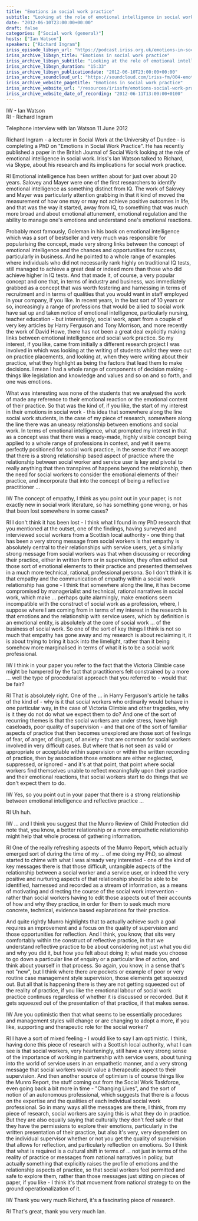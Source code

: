```yaml
---
title: "Emotions in social work practice"
subtitle: "Looking at the role of emotional intelligence in social work."
date: "2012-06-10T23:00:00+00:00"
draft: false
categories: ["Social work (general)"]
hosts: ["Ian Watson"]
speakers: ["Richard Ingram"]
iriss_episode_libsyn_url: "https://podcast.iriss.org.uk/emotions-in-social-work-practice-1"
iriss_archive_libsyn_title: "Emotions in social work practice"
iriss_archive_libsyn_subtitle: "Looking at the role of emotional intelligence in social work."
iriss_archive_libsyn_duration: "15:33"
iriss_archive_libsyn_publicationdate: "2012-06-10T23:00:00+00:00"
iriss_archive_soundcloud_url: "https://soundcloud.com/iriss-fm/004-emotions-in-social-work-practice"
iriss_archive_website_pagetitle: "Emotions in social work practice"
iriss_archive_website_url: "/resources/irissfm/emotions-social-work-practice"
iriss_archive_website_date_of_recording: "2012-06-11T13:00:00+0100"
---
```

IW - Ian Watson  
RI - Richard Ingram

Telephone interview with Ian Watson 11 June 2012

Richard Ingram - a lecturer in Social Work at the University of Dundee - is completing a PhD on "Emotions in Social Work Practice". He has recently published a paper in the British Journal of Social Work looking at the role of emotional intelligence in social work. Iriss's Ian Watson talked to Richard, via Skype, about his research and its implications for social work practice.

RI Emotional intelligence has been written about for just over about 20 years. Salovey and Mayer were one of the first researchers to identify emotional intelligence as something distinct from IQ. The work of Salovey and Mayer was particularly attention grabbing in that it kind of moved the measurement of how one may or may not achieve positive outcomes in life, and that was the way it started, away from IQ, to something that was much more broad and about emotional attunement, emotional regulation and the ability to manage one's emotions and understand one's emotional reactions.

Probably most famously, Goleman in his book on emotional intelligence which was a sort of bestseller and very much was responsible for popularising the concept, made very strong links between the concept of emotional intelligence and the chances and opportunities for success, particularly in business. And he pointed to a whole range of examples where individuals who did not necessarily rank highly on traditional IQ tests, still managed to achieve a great deal or indeed more than those who did achieve higher in IQ tests. And that made it, of course, a very popular concept and one that, in terms of industry and business, was immediately grabbed as a concept that was worth fostering and harnessing in terms of recruitment and in terms of qualities that you would want in staff employed in your company, if you like. In recent years, in the last sort of 10 years or so, increasingly a range of professions that would be allied to social work have sat up and taken notice of emotional intelligence, particularly nursing, teacher education - but interestingly, social work, apart from a couple of very key articles by Harry Ferguson and Tony Morrison, and more recently the work of David Howe, there has not been a great deal explicitly making links between emotional intelligence and social work practice. So my interest, if you like, came from initially a different research project I was involved in which was looking at the writing of students whilst they were out on practice placements, and looking at, when they were writing about their practice, what they highlight as being the factors that lead them to make decisions. I mean I had a whole range of components of decision making - things like legislation and knowledge and values and so on and so forth, and one was emotions.

What was interesting was none of the students that we analysed the work of made any reference to their emotional reaction or the emotional content of their practice. So that was the kind of, if you like, the start of my interest in their emotions in social work - this idea that somewhere along the line social work students, in the case of my piece of research, somewhere along the line there was an uneasy relationship between emotions and social work. In terms of emotional intelligence, what prompted my interest in that as a concept was that there was a ready-made, highly visible concept being applied to a whole range of professions in context, and yet it seems perfectly positioned for social work practice, in the sense that if we accept that there is a strong relationship based aspect of practice where the relationship between social worker and service user is key and pivotal to really anything that then transpires of happens beyond the relationship, then the need for social workers to consider the emotional elements of their practice, and incorporate that into the concept of being a reflective practitioner ...

IW The concept of empathy, I think as you point out in your paper, is not exactly new in social work literature, so has something gone wrong, or has that been lost somewhere in some cases?

RI I don't think it has been lost - I think what I found in my PhD research that you mentioned at the outset, one of the findings, having surveyed and interviewed social workers from a Scottish local authority - one thing that has been a very strong message from social workers is that empathy is absolutely central to their relationships with service users, yet a similarly strong message from social workers was that when discussing or recording their practice, either in written form or in supervision, they often edited out those sort of emotional elements to their practice and presented themselves in a much more technical, rational, professional persona. So I don't think it is that empathy and the communication of empathy within a social work relationship has gone - I think that somewhere along the line, it has become compromised by managerialist and technical, rational narratives in social work, which make ... perhaps quite alarmingly, make emotions seem incompatible with the construct of social work as a profession, where, I suppose where I am coming from in terms of my interest in the research is that emotions and the relationship with service users, which by definition is an emotional entity, is absolutely at the core of social work ... of the business of social work. So one of the sort of key things I think is not so much that empathy has gone away and my research is about reclaiming it, it is about trying to bring it back into the limelight, rather than it being somehow more marginalised in terms of what it is to be a social work professional.

IW I think in your paper you refer to the fact that the Victoria Climbie case might be hampered by the fact that practitioners felt constrained by a more ... well the type of proceduralist approach that you referred to - would that be fair?

RI That is absolutely right. One of the ... in Harry Ferguson's article he talks of the kind of - why is it that social workers who ordinarily would behave in one particular way, in the case of Victoria Climbie and other tragedies, why is it they do not do what we expect them to do? And one of the sort of recurring themes is that the social workers are under stress, have high caseloads, poor quality of supervision - and that one of the sort of familiar aspects of practice that then becomes unexplored are those sort of feelings of fear, of anger, of disgust, of anxiety - that are common for social workers involved in very difficult cases. But where that is not seen as valid or appropriate or acceptable within supervision or within the written recording of practice, then by association those emotions are either neglected, suppressed, or ignored - and it's at that point, that point where social workers find themselves unable to reflect meaningfully upon their practice and their emotional reactions, that social workers start to do things that we don't expect them to do.

IW Yes, so you point out in your paper that there is a strong relationship between emotional intelligence and reflective practice ...

RI Uh huh.

IW ... and I think you suggest that the Munro Review of Child Protection did note that, you know, a better relationship or a more empathetic relationship might help that whole process of gathering information.

RI One of the really refreshing aspects of the Munro Report, which actually emerged sort of during the time of my ... of me doing my PhD, so almost started to chime with what I was already very interested - one of the kind of key messages there is that those difficult, untangible aspects of the relationship between a social worker and a service user, or indeed the very positive and nurturing aspects of that relationship should be able to be identified, harnessed and recorded as a stream of information, as a means of motivating and directing the course of the social work intervention - rather than social workers having to edit those aspects out of their accounts of how and why they practice, in order for them to seek much more concrete, technical, evidence based explanations for their practice.

And quite rightly Munro highlights that to actually achieve such a goal requires an improvement and a focus on the quality of supervision and those opportunities for reflection. And I think, you know, that sits very comfortably within the construct of reflective practice, in that we understand reflective practice to be about considering not just what you did and why you did it, but how you felt about doing it; what made you choose to go down a particular line of enquiry or a particular line of action, and think about yourself in that process. So again, you know, in a sense that's not "new", but I think where there are pockets or example of poor or very routine case management style supervision, those elements get squeezed out. But all that is happening there is they are not getting squeezed out of the reality of practice, if you like the emotional labour of social work practice continues regardless of whether it is discussed or recorded. But it gets squeezed out of the presentation of that practice, if that makes sense.

IW Are you optimistic then that what seems to be essentially procedures and management styles will change or are changing to adopt a more, if you like, supporting and therapeutic role for the social worker?

RI I have a sort of mixed feeling - I would like to say I am optimistic. I think, having done this piece of research with a Scottish local authority, what I can see is that social workers, very hearteningly, still have a very strong sense of the importance of working in partnership with service users, about tuning into the world of service users in an empathetic manner, and a very strong message that social workers would value a therapeutic aspect to their supervision. And then another source of optimism is of course things like the Munro Report, the stuff coming out from the Social Work Taskforce, even going back a bit more in time - "Changing Lives", and the sort of notion of an autonomous professional, which suggests that there is a focus on the expertise and the qualities of each individual social work professional. So in many ways all the messages are there, I think, from my piece of research, social workers are saying this is what they do in practice. But they are also equally saying that culturally they don't feel safe or that they have the permissions to explore their emotions, particularly in the written presentation of their practice, but also it's very, very dependent on the individual supervisor whether or not you get the quality of supervision that allows for reflection, and particularly reflection on emotions. So I think that what is required is a cultural shift in terms of ... not just in terms of the reality of practice or messages from national narratives in policy, but actually something that explicitly raises the profile of emotions and the relationship aspects of practice, so that social workers feel permitted and safe to explore them, rather than those messages just sitting on pieces of paper, if you like - I think it's that movement from national strategy to on the ground operationalization of it.

IW Thank you very much Richard, it's a fascinating piece of research.

RI That's great, thank you very much Ian.